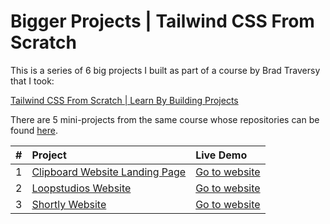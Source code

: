 # Bigger Projects | Tailwind CSS From Scratch

This is a series of 6 big projects I built as part of a course by Brad Traversy that I took:

[Tailwind CSS From Scratch | Learn By Building Projects](https://www.udemy.com/course/tailwind-from-scratch/)

There are 5 mini-projects from the same course whose repositories can be found [here](https://github.com/DakouriKobri/tailwind-from-scratch-course-mini-projects).

| #   | Project                                                                                                                                         | Live Demo                                                       |
| :-- | :---------------------------------------------------------------------------------------------------------------------------------------------- | :-------------------------------------------------------------- |
| 1   | [Clipboard Website Landing Page](https://github.com/DakouriKobri/tailwind-from-scratch-course-bigger-projects/tree/main/clipboard-landing-page) | [Go to website](https://clipboard-website-landing.netlify.app/) |
| 2   | [Loopstudios Website](https://github.com/DakouriKobri/tailwind-from-scratch-course-bigger-projects/tree/main/loopstudios)                       | [Go to website](https://loopstudios-lyart-two.vercel.app/)      |
| 3   | [Shortly Website](https://github.com/DakouriKobri/tailwind-from-scratch-course-bigger-projects/tree/main/shortly-website)                       | [Go to website](https://shortly-website-project.netlify.app/)   |
